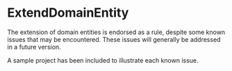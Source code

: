 # ExtendDomainEntity

The extension of domain entities is endorsed as a rule, despite some known issues that may be encountered. These issues will generally be addressed in a future version.

A sample project has been included to illustrate each known issue.